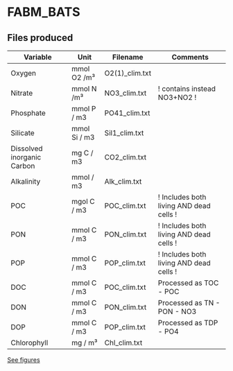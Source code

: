 # FABM_BATS

## Files produced

| Variable                   | Unit         | Filename        | Comments               |
| -------------------------- | ------------ | --------------- |----------------------- |
| Oxygen                     | mmol O2 /m³  | O2(1)\_clim.txt |                        |
| Nitrate                    | mmol N /m³   | NO3\_clim.txt   | ! contains instead NO3+NO2 !|
| Phosphate                  | mmol P / m3  | PO41\_clim.txt  |                             |
| Silicate                   | mmol Si / m3 | Sil1\_clim.txt  |  |
| Dissolved inorganic Carbon | mg C / m3    | CO2\_clim.txt   |  |
| Alkalinity                 | mmol / m3    | Alk\_clim.txt   |
| POC                        | mgol C / m3  | POC\_clim.txt   | ! Includes both living AND dead cells !  |
| PON                        | mmol C / m3  | PON\_clim.txt   | ! Includes both living AND dead cells !  |
| POP                        | mmol C / m3  | POP\_clim.txt   | ! Includes both living AND dead cells !     |
| DOC                        | mmol C / m3  | POC\_clim.txt   | Processed as TOC - POC  |
| DON                        | mmol C / m3  | PON\_clim.txt   | Processed as TN - PON - NO3  |
| DOP                        | mmol C / m3  | POP\_clim.txt   | Processed as TDP - PO4     |
| Chlorophyll                | mg / m³      | Chl\_clim.txt   |                            |

[See figures](GOTM_INPUT_CLIM/BatsClims.png)
